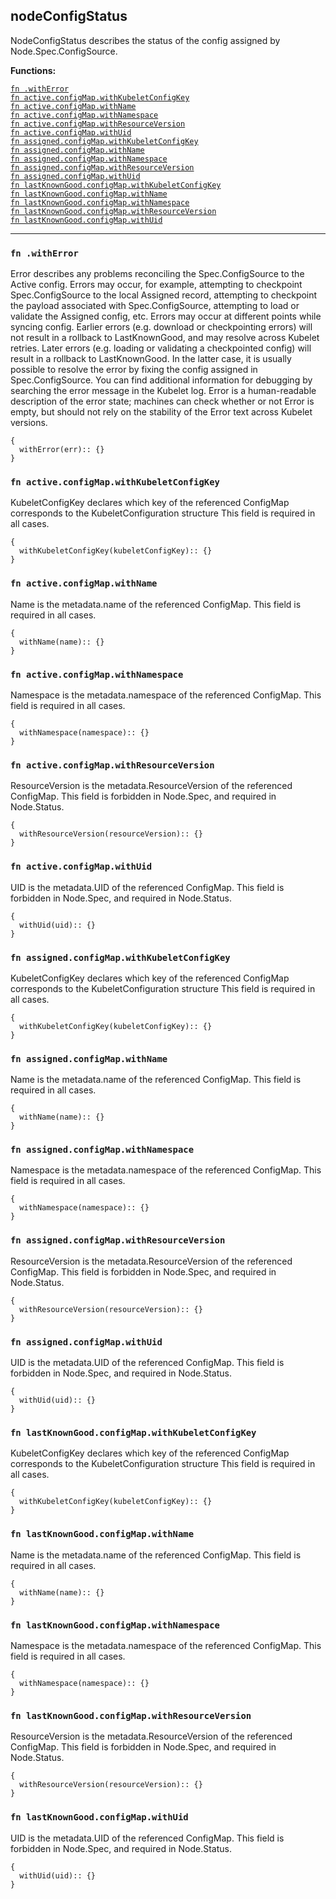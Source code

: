 
## nodeConfigStatus
NodeConfigStatus describes the status of the config assigned by Node.Spec.ConfigSource.

**Functions:**

[`fn .withError`](#fn-witherror)  
[`fn active.configMap.withKubeletConfigKey`](#fn-activeconfigmapwithkubeletconfigkey)  
[`fn active.configMap.withName`](#fn-activeconfigmapwithname)  
[`fn active.configMap.withNamespace`](#fn-activeconfigmapwithnamespace)  
[`fn active.configMap.withResourceVersion`](#fn-activeconfigmapwithresourceversion)  
[`fn active.configMap.withUid`](#fn-activeconfigmapwithuid)  
[`fn assigned.configMap.withKubeletConfigKey`](#fn-assignedconfigmapwithkubeletconfigkey)  
[`fn assigned.configMap.withName`](#fn-assignedconfigmapwithname)  
[`fn assigned.configMap.withNamespace`](#fn-assignedconfigmapwithnamespace)  
[`fn assigned.configMap.withResourceVersion`](#fn-assignedconfigmapwithresourceversion)  
[`fn assigned.configMap.withUid`](#fn-assignedconfigmapwithuid)  
[`fn lastKnownGood.configMap.withKubeletConfigKey`](#fn-lastknowngoodconfigmapwithkubeletconfigkey)  
[`fn lastKnownGood.configMap.withName`](#fn-lastknowngoodconfigmapwithname)  
[`fn lastKnownGood.configMap.withNamespace`](#fn-lastknowngoodconfigmapwithnamespace)  
[`fn lastKnownGood.configMap.withResourceVersion`](#fn-lastknowngoodconfigmapwithresourceversion)  
[`fn lastKnownGood.configMap.withUid`](#fn-lastknowngoodconfigmapwithuid)  

---


### `fn .withError`
Error describes any problems reconciling the Spec.ConfigSource to the Active config. Errors may occur, for example, attempting to checkpoint Spec.ConfigSource to the local Assigned record, attempting to checkpoint the payload associated with Spec.ConfigSource, attempting to load or validate the Assigned config, etc. Errors may occur at different points while syncing config. Earlier errors (e.g. download or checkpointing errors) will not result in a rollback to LastKnownGood, and may resolve across Kubelet retries. Later errors (e.g. loading or validating a checkpointed config) will result in a rollback to LastKnownGood. In the latter case, it is usually possible to resolve the error by fixing the config assigned in Spec.ConfigSource. You can find additional information for debugging by searching the error message in the Kubelet log. Error is a human-readable description of the error state; machines can check whether or not Error is empty, but should not rely on the stability of the Error text across Kubelet versions.
```jsonnet
{
  withError(err):: {}
}
```

### `fn active.configMap.withKubeletConfigKey`
KubeletConfigKey declares which key of the referenced ConfigMap corresponds to the KubeletConfiguration structure This field is required in all cases.
```jsonnet
{
  withKubeletConfigKey(kubeletConfigKey):: {}
}
```

### `fn active.configMap.withName`
Name is the metadata.name of the referenced ConfigMap. This field is required in all cases.
```jsonnet
{
  withName(name):: {}
}
```

### `fn active.configMap.withNamespace`
Namespace is the metadata.namespace of the referenced ConfigMap. This field is required in all cases.
```jsonnet
{
  withNamespace(namespace):: {}
}
```

### `fn active.configMap.withResourceVersion`
ResourceVersion is the metadata.ResourceVersion of the referenced ConfigMap. This field is forbidden in Node.Spec, and required in Node.Status.
```jsonnet
{
  withResourceVersion(resourceVersion):: {}
}
```

### `fn active.configMap.withUid`
UID is the metadata.UID of the referenced ConfigMap. This field is forbidden in Node.Spec, and required in Node.Status.
```jsonnet
{
  withUid(uid):: {}
}
```

### `fn assigned.configMap.withKubeletConfigKey`
KubeletConfigKey declares which key of the referenced ConfigMap corresponds to the KubeletConfiguration structure This field is required in all cases.
```jsonnet
{
  withKubeletConfigKey(kubeletConfigKey):: {}
}
```

### `fn assigned.configMap.withName`
Name is the metadata.name of the referenced ConfigMap. This field is required in all cases.
```jsonnet
{
  withName(name):: {}
}
```

### `fn assigned.configMap.withNamespace`
Namespace is the metadata.namespace of the referenced ConfigMap. This field is required in all cases.
```jsonnet
{
  withNamespace(namespace):: {}
}
```

### `fn assigned.configMap.withResourceVersion`
ResourceVersion is the metadata.ResourceVersion of the referenced ConfigMap. This field is forbidden in Node.Spec, and required in Node.Status.
```jsonnet
{
  withResourceVersion(resourceVersion):: {}
}
```

### `fn assigned.configMap.withUid`
UID is the metadata.UID of the referenced ConfigMap. This field is forbidden in Node.Spec, and required in Node.Status.
```jsonnet
{
  withUid(uid):: {}
}
```

### `fn lastKnownGood.configMap.withKubeletConfigKey`
KubeletConfigKey declares which key of the referenced ConfigMap corresponds to the KubeletConfiguration structure This field is required in all cases.
```jsonnet
{
  withKubeletConfigKey(kubeletConfigKey):: {}
}
```

### `fn lastKnownGood.configMap.withName`
Name is the metadata.name of the referenced ConfigMap. This field is required in all cases.
```jsonnet
{
  withName(name):: {}
}
```

### `fn lastKnownGood.configMap.withNamespace`
Namespace is the metadata.namespace of the referenced ConfigMap. This field is required in all cases.
```jsonnet
{
  withNamespace(namespace):: {}
}
```

### `fn lastKnownGood.configMap.withResourceVersion`
ResourceVersion is the metadata.ResourceVersion of the referenced ConfigMap. This field is forbidden in Node.Spec, and required in Node.Status.
```jsonnet
{
  withResourceVersion(resourceVersion):: {}
}
```

### `fn lastKnownGood.configMap.withUid`
UID is the metadata.UID of the referenced ConfigMap. This field is forbidden in Node.Spec, and required in Node.Status.
```jsonnet
{
  withUid(uid):: {}
}
```

